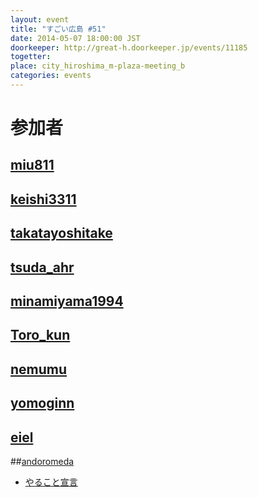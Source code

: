 ```yaml
---
layout: event
title: "すごい広島 #51"
date: 2014-05-07 18:00:00 JST
doorkeeper: http://great-h.doorkeeper.jp/events/11185
togetter: 
place: city_hiroshima_m-plaza-meeting_b
categories: events
---
```


# 参加者


## [miu811](https://github.com/miu811)


## [keishi3311](https://github.com/keishi3311)


## [takatayoshitake](http://twitter.com/takatayoshitake)


## [tsuda_ahr](http://twitter.com/tsuda_ahr)


## [minamiyama1994](https://github.com/minamiyama1994)


## [Toro_kun](https://twitter.com/Toro_kun)


## [nemumu](https://github.com/nemumu)


## [yomoginn](https://github.com/yomoginn)


## [eiel](http://eiel.info/)


##[andoromeda](https://github.com/andoromeda)

* [やること宣言](https://github.com/great-h/great-h.github.io/issues/890)
